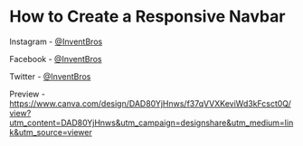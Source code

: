 # How to Create a Responsive Navbar

Instagram - [@InventBros](https://instagram.com/InventzBros)

Facebook - [@InventBros](https://facebook.com/InventzBros)

Twitter - [@InventBros](https://twitter.com/InventzBros)

Preview - https://www.canva.com/design/DAD80YjHnws/f37qVVXKeviWd3kFcsct0Q/view?utm_content=DAD80YjHnws&utm_campaign=designshare&utm_medium=link&utm_source=viewer
